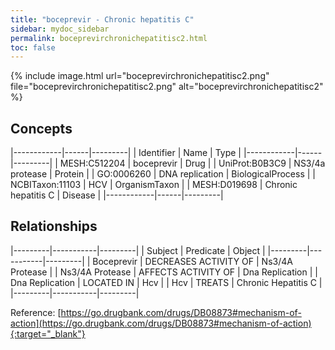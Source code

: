 ```yaml
---
title: "boceprevir - Chronic hepatitis C"
sidebar: mydoc_sidebar
permalink: boceprevirchronichepatitisc2.html
toc: false 
---
```


{% include image.html url="boceprevirchronichepatitisc2.png" file="boceprevirchronichepatitisc2.png" alt="boceprevirchronichepatitisc2" %}

## Concepts

|------------|------|---------|
| Identifier | Name | Type    |
|------------|------|---------|
| MESH:C512204 | boceprevir | Drug |
| UniProt:B0B3C9 | NS3/4a protease | Protein |
| GO:0006260 | DNA replication | BiologicalProcess |
| NCBITaxon:11103 | HCV | OrganismTaxon |
| MESH:D019698 | Chronic hepatitis C | Disease |
|------------|------|---------|

## Relationships

|---------|-----------|---------|
| Subject | Predicate | Object  |
|---------|-----------|---------|
| Boceprevir | DECREASES ACTIVITY OF | Ns3/4A Protease |
| Ns3/4A Protease | AFFECTS ACTIVITY OF | Dna Replication |
| Dna Replication | LOCATED IN | Hcv |
| Hcv | TREATS | Chronic Hepatitis C |
|---------|-----------|---------|

Reference: [https://go.drugbank.com/drugs/DB08873#mechanism-of-action](https://go.drugbank.com/drugs/DB08873#mechanism-of-action){:target="_blank"}
